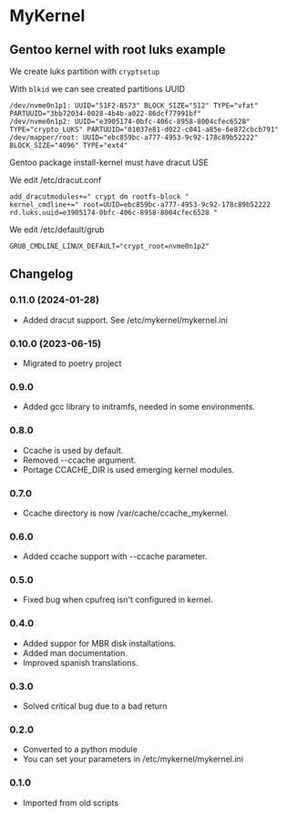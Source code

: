# MyKernel
## Gentoo kernel with root luks example

We create luks partition with `cryptsetup`

With `blkid` we can see created partitions UUID
```
/dev/nvme0n1p1: UUID="51F2-B573" BLOCK_SIZE="512" TYPE="vfat" PARTUUID="3bb72034-0028-4b4b-a022-86dcf77991bf"
/dev/nvme0n1p2: UUID="e3905174-0bfc-406c-8958-8004cfec6528" TYPE="crypto_LUKS" PARTUUID="01037e81-d022-c041-a85e-6e872cbcb791"
/dev/mapper/root: UUID="ebc859bc-a777-4953-9c92-178c89b52222" BLOCK_SIZE="4096" TYPE="ext4"
```
Gentoo package install-kernel must have dracut USE


We edit /etc/dracut.conf
```
add_dracutmodules+=" crypt dm rootfs-block "
kernel_cmdline+=" root=UUID=ebc859bc-a777-4953-9c92-178c89b52222 rd.luks.uuid=e3905174-0bfc-406c-8958-8004cfec6528 "
```

We edit /etc/default/grub
```
GRUB_CMDLINE_LINUX_DEFAULT="crypt_root=nvme0n1p2"
```

## Changelog
### 0.11.0 (2024-01-28)
- Added dracut support. See /etc/mykernel/mykernel.ini 

### 0.10.0 (2023-06-15)
- Migrated to poetry project

### 0.9.0
- Added gcc library to initramfs, needed in some environments.

### 0.8.0
- Ccache is used by default.
- Removed --ccache argument.
- Portage CCACHE_DIR is used emerging kernel modules.

### 0.7.0
- Ccache directory is now /var/cache/ccache_mykernel.

### 0.6.0
- Added ccache support with --ccache parameter.

### 0.5.0
- Fixed bug when cpufreq isn't configured in kernel.

### 0.4.0
- Added suppor for MBR disk installations.
- Added man documentation.
- Improved spanish translations.

### 0.3.0
- Solved critical bug due to a bad return

### 0.2.0
- Converted to a python module
- You can set your parameters in /etc/mykernel/mykernel.ini

### 0.1.0
- Imported from old scripts

